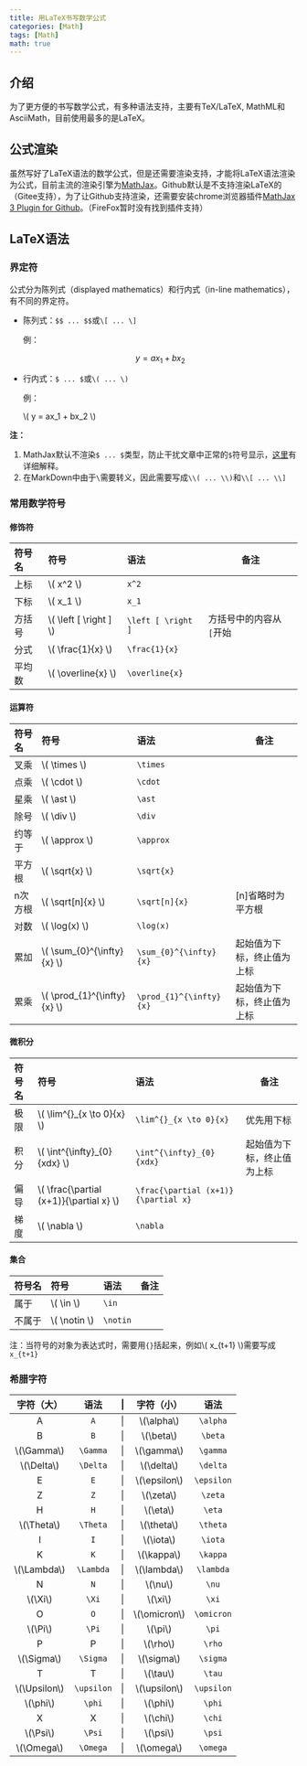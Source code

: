 ```yaml
---
title: 用LaTeX书写数学公式
categories: [Math]
tags: [Math]
math: true
---
```


## 介绍
为了更方便的书写数学公式，有多种语法支持，主要有TeX/LaTeX, MathML和AsciiMath，目前使用最多的是LaTeX。

## 公式渲染
虽然写好了LaTeX语法的数学公式，但是还需要渲染支持，才能将LaTeX语法渲染为公式，目前主流的渲染引擎为[MathJax](https://www.mathjax.org/)。Github默认是不支持渲染LaTeX的（Gitee支持），为了让Github支持渲染，还需要安装chrome浏览器插件[MathJax 3 Plugin for Github](https://chrome.google.com/webstore/detail/mathjax-3-plugin-for-gith/peoghobgdhejhcmgoppjpjcidngdfkod)。（FireFox暂时没有找到插件支持）

## LaTeX语法

### 界定符
公式分为陈列式（displayed mathematics）和行内式（in-line mathematics），有不同的界定符。
* 陈列式：`$$ ... $$`或`\[ ... \]`

  例：
  
  $$ y = ax_1 + bx_2 $$

* 行内式：`$ ... $`或`\( ... \)`

  例：
  
  \\( y = ax_1 + bx_2 \\)

**注：**
1. MathJax默认不渲染`$ ... $`类型，防止干扰文章中正常的`$`符号显示，[这里](http://docs.mathjax.org/en/latest/input/tex/delimiters.html#tex-delimiters)有详细解释。
2. 在MarkDown中由于`\`需要转义，因此需要写成`\\( ... \\)`和`\\[ ... \\]`


### 常用数学符号

#### 修饰符

|符号名     |符号                           |语法                    |备注                                                |
|:---------|:------------------------------|:-----------------------|----------------------------------------------------|
|上标       |\\( x^2 \\)                   |`x^2`                   |                                                    |
|下标       |\\( x_1 \\)                   |`x_1`                   |                                                    |
|方括号     |\\( \left [ \right ] \\)      |`\left [ \right ]`      |方括号中的内容从`[`开始                              |
|分式       |\\( \frac{1}{x} \\)           |`\frac{1}{x}`           |                                                    |
|平均数     |\\( \overline{x} \\)          |`\overline{x}`          |                                                    |

#### 运算符

|符号名     |符号                           |语法                    |备注                                                |
|:---------|:------------------------------|:-----------------------|----------------------------------------------------|
|叉乘       |\\( \times \\)                |`\times`                |                                                    |
|点乘       |\\( \cdot \\)                 |`\cdot`                 |                                                    |
|星乘       |\\( \ast \\)                  |`\ast`                  |                                                    |
|除号       |\\( \div \\)                  |`\div`                  |                                                    |
|约等于     |\\( \approx \\)               |`\approx`               |                                                    |
|平方根     |\\( \sqrt{x} \\)              |`\sqrt{x}`              |                                                    |
|n次方根    |\\( \sqrt[n]{x} \\)           |`\sqrt[n]{x}`           |[n]省略时为平方根                                   |
|对数       |\\( \log(x) \\)               |`\log(x)`               |                                                    |
|累加       |\\( \sum_{0}^{\infty}{x} \\)  |`\sum_{0}^{\infty}{x}`  |起始值为下标，终止值为上标                           |
|累乘       |\\( \prod_{1}^{\infty}{x} \\) |`\prod_{1}^{\infty}{x}` |起始值为下标，终止值为上标                           |

#### 微积分

|符号名     |符号                           |语法                    |备注                                                |
|:---------|:------------------------------|:-----------------------|----------------------------------------------------|
|极限       |\\( \lim^{}_{x \to 0}{x} \\)  |`\lim^{}_{x \to 0}{x}`  |优先用下标                                          |
|积分       |\\( \int^{\infty}_{0}{xdx} \\)|`\int^{\infty}_{0}{xdx}`|起始值为下标，终止值为上标                           |
|偏导       |\\( \frac{\partial (x+1)}{\partial x} \\)|`\frac{\partial (x+1)}{\partial x}`|                              |
|梯度       |\\( \nabla                 \\)|`\nabla`                |                                                    |


#### 集合

|符号名     |符号                           |语法                    |备注                                                |
|:---------|:------------------------------|:-----------------------|----------------------------------------------------|
|属于       |\\( \in \\)                   |`\in`                   |                                                    |
|不属于     |\\( \notin \\)                |`\notin`                |                                                    |

注：当符号的对象为表达式时，需要用`{}`括起来，例如\\( x_{t+1} \\)需要写成`x_{t+1}`

### 希腊字符

|字符（大）      |语法      |\| |字符（小）       | 语法     |
|:-------------:|:--------:|---|:-------------:|:------:  |
|A              |`A`       |\| |\\(\alpha\\)   |`\alpha`  |
|B              |`B`       |\| |\\(\beta\\)    |`\beta`   |
|\\(\Gamma\\)   |`\Gamma`  |\| |\\(\gamma\\)   |`\gamma`  |
|\\(\Delta\\)   |`\Delta`  |\| |\\(\delta\\)   |`\delta`  |
|E              |`E`       |\| |\\(\epsilon\\) |`\epsilon`|
|Z              |`Z`       |\| |\\(\zeta\\)    |`\zeta`   |
|H              |`H`       |\| |\\(\eta\\)     |`\eta`    |
|\\(\Theta\\)   |`\Theta`  |\| |\\(\theta\\)   |`\theta`  |
|I              |`I`       |\| |\\(\iota\\)    |`\iota`   |
|K              |`K`       |\| |\\(\kappa\\)   |`\kappa`  |
|\\(\Lambda\\)  |`\Lambda` |\| |\\(\lambda\\)  |`\lambda` |
|N              |`N`       |\| |\\(\nu\\)      |`\nu`     |
|\\(\Xi\\)      |`\Xi`     |\| |\\(\xi\\)      |`\xi`     |
|O              |`O`       |\| |\\(\omicron\\) |`\omicron`|
|\\(\Pi\\)      |`\Pi`     |\| |\\(\pi\\)      |`\pi`     |
|P              |P         |\| |\\(\rho\\)     |`\rho`    |
|\\(\Sigma\\)   |`\Sigma`  |\| |\\(\sigma\\)   |`\sigma`  |
|T              |T         |\| |\\(\tau\\)     |`\tau`    |
|\\(\Upsilon\\) |`\upsilon`|\| |\\(\upsilon\\) |`\upsilon`|
|\\(\phi\\)     |`\phi`    |\| |\\(\phi\\)     |`\phi`    |
|X              |X         |\| |\\(\chi\\)     |`\chi`    |
|\\(\Psi\\)     |`\Psi`    |\| |\\(\psi\\)     |`\psi`    |
|\\(\Omega\\)   |`\Omega`  |\| |\\(\omega\\)   |`\omega`  |


